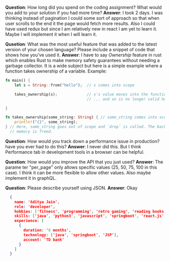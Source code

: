 **Question**: How long did you spend on the coding assignment? What would you add to your solution if you had more time?
**Answer**: I took 2 days. I was thinking instead of pagination I could some sort of approach so that when user scrolls to the end it the page would fetch more results. Also I could have used redux but since I am relatively new in react I am yet to learn it. Maybe I will implement it when I will learn it.


**Qusetion**: What was the most useful feature that was added to the latest version of your chosen language? Please include a snippet of code that shows how you've used it.
**Answer**: I have to say *Ownership* feature in rust which enables Rust to make memory safety guarantees without needing a garbage collector. It is a wide subject but here is a simple example where a function takes ownership of a variable.
Example:
```rust
fn main() {
    let s = String::from("hello");  // s comes into scope

    takes_ownership(s);             // s's value moves into the function...
                                    // ... and so is no longer valid here

}

fn takes_ownership(some_string: String) { // some_string comes into scope
    println!("{}", some_string);
} // Here, some_string goes out of scope and `drop` is called. The backing
  // memory is freed.
```

**Question**: How would you track down a performance issue in production? have you ever had to do this?
**Answer**: I never did this. But I think Performance tab in development tools in a browser can be helpful.

**Question**: How would you improve the API that you just used?
**Answer**: The parame ter "per_page" only allows specific values (25, 50, 75, 100 in this case). I think it can be more flexible to allow other values. Also maybe implement it in graphQL.

**Question**: Please describe yourself using JSON.
**Answer**: Okay
```JSON
  {
    name: 'Aditya Jain',
    role: 'developer',
    hobbies: ['fitness', 'programming', 'retro gaming', 'reading books (Philosophy mostly)']
    skills: ['java', 'python3', 'javascript', 'springboot', 'react.js', 'django web-framework'],
    experience: [
      {
        duration: '8 months',
        technology: ['java', 'springboot', 'JSP'],
        account: 'TD bank'
      }
    ]
  }
```
